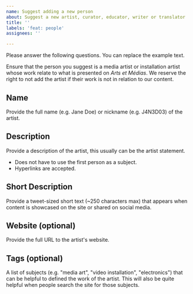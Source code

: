 ```yaml
---
name: Suggest adding a new person
about: Suggest a new artist, curator, educator, writer or translator
title: ''
labels: 'feat: people'
assignees: ''

---
```


Please answer the following questions. You can replace the example text.

Ensure that the person you suggest is a media artist or installation artist whose work relate to what is presented on *Arts et Médias*. We reserve the right to not add the artist if their work is not in relation to our content.

## Name
Provide the full name (e.g. Jane Doe) or nickname (e.g. J4N3D03) of the artist.

## Description
Provide a description of the artist, this usually can be the artist statement.
- Does not have to use the first person as a subject.
- Hyperlinks are accepted.

## Short Description
Provide a tweet-sized short text (~250 characters max) that appears when content is showcased on the site or shared on social media.

## Website (optional)
Provide the full URL to the artist's website.

## Tags (optional)
A list of subjects (e.g. "media art", "video installation", "electronics") that can be helpful to defined the work of the artist. This will also be quite helpful when people search the site for those subjects.
